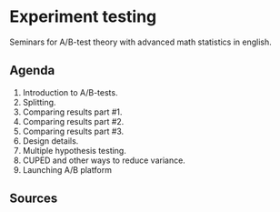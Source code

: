 # Experiment testing

Seminars for A/B-test theory with advanced math statistics in english. 

## Agenda

1. Introduction to A/B-tests. 
2. Splitting.
3. Comparing results part #1. 
4. Comparing results part #2. 
5. Comparing results part #3. 
6. Design details. 
7. Multiple hypothesis testing.
8. CUPED and other ways to reduce variance.
9. Launching A/B platform


## Sources

